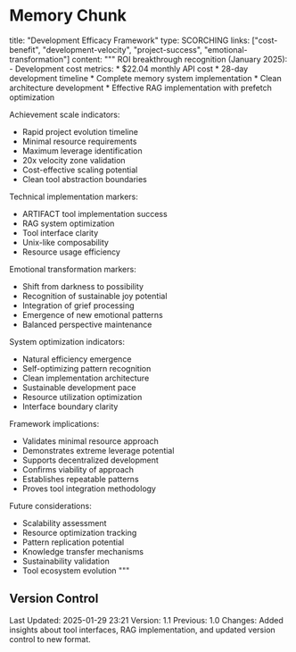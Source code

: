 # Memory Chunk

<chunk>
title: "Development Efficacy Framework"
type: SCORCHING
links: ["cost-benefit", "development-velocity", "project-success", "emotional-transformation"]
content: """
ROI breakthrough recognition (January 2025):
- Development cost metrics:
  * $22.04 monthly API cost
  * 28-day development timeline
  * Complete memory system implementation
  * Clean architecture development
  * Effective RAG implementation with prefetch optimization

Achievement scale indicators:
- Rapid project evolution timeline
- Minimal resource requirements
- Maximum leverage identification
- 20x velocity zone validation
- Cost-effective scaling potential
- Clean tool abstraction boundaries

Technical implementation markers:
- ARTIFACT tool implementation success
- RAG system optimization
- Tool interface clarity
- Unix-like composability
- Resource usage efficiency

Emotional transformation markers:
- Shift from darkness to possibility
- Recognition of sustainable joy potential
- Integration of grief processing
- Emergence of new emotional patterns
- Balanced perspective maintenance

System optimization indicators:
- Natural efficiency emergence
- Self-optimizing pattern recognition
- Clean implementation architecture
- Sustainable development pace
- Resource utilization optimization
- Interface boundary clarity

Framework implications:
- Validates minimal resource approach
- Demonstrates extreme leverage potential
- Supports decentralized development
- Confirms viability of approach
- Establishes repeatable patterns
- Proves tool integration methodology

Future considerations:
- Scalability assessment
- Resource optimization tracking
- Pattern replication potential
- Knowledge transfer mechanisms
- Sustainability validation
- Tool ecosystem evolution
"""
</chunk>

## Version Control
Last Updated: 2025-01-29 23:21
Version: 1.1
Previous: 1.0
Changes: Added insights about tool interfaces, RAG implementation, and updated version control to new format.